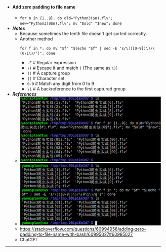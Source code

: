 - #### Add zero padding to file name
    - `for n in {1..9}; do old="Python3($n).flv"; new="Python3(0$n).flv"; mv "$old" "$new"; done`
- ***Notes***
    - Because sometimes the tenth file doesn't get sorted correctly.
    - Another method
      ```
      for f in *; do mv "$f" "$(echo "$f" | sed -E 's/\(([0-9])\)/\(0\1\)/')"; done
      ```
        - `-E` # Regular expression
        - `\(` # Escape it and match `(` (The same as `\)`)
        - `()` # A capture group
        - `[]` # Character set
        - `0-9` # Match any digit from 0 to 9
        - `\1` # A backreference to the first captured group
- ***References***
    - ![2023-12-25_19-30.png](../assets/2023-12-25_19-30.png)
    - ![2023-12-25_20-45.png](../assets/2023-12-25_20-45.png)
    - https://stackoverflow.com/questions/60994956/adding-zero-padding-to-file-name-with-bash/60995027#60995027
    - ChatGPT
- ---
